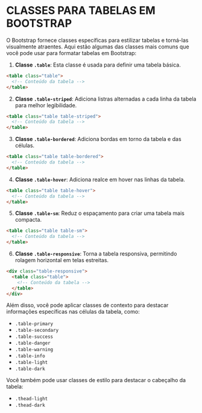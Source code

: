 # CLASSES PARA TABELAS EM BOOTSTRAP
O Bootstrap fornece classes específicas para estilizar tabelas e torná-las visualmente atraentes. Aqui estão algumas das classes mais comuns que você pode usar para formatar tabelas em Bootstrap:

1. **Classe `.table`**: Esta classe é usada para definir uma tabela básica.

```html
<table class="table">
  <!-- Conteúdo da tabela -->
</table>
```

2. **Classe `.table-striped`**: Adiciona listras alternadas a cada linha da tabela para melhor legibilidade.

```html
<table class="table table-striped">
  <!-- Conteúdo da tabela -->
</table>
```

3. **Classe `.table-bordered`**: Adiciona bordas em torno da tabela e das células.

```html
<table class="table table-bordered">
  <!-- Conteúdo da tabela -->
</table>
```

4. **Classe `.table-hover`**: Adiciona realce em hover nas linhas da tabela.

```html
<table class="table table-hover">
  <!-- Conteúdo da tabela -->
</table>
```

5. **Classe `.table-sm`**: Reduz o espaçamento para criar uma tabela mais compacta.

```html
<table class="table table-sm">
  <!-- Conteúdo da tabela -->
</table>
```

6. **Classe `.table-responsive`**: Torna a tabela responsiva, permitindo rolagem horizontal em telas estreitas.

```html
<div class="table-responsive">
  <table class="table">
    <!-- Conteúdo da tabela -->
  </table>
</div>
```

Além disso, você pode aplicar classes de contexto para destacar informações específicas nas células da tabela, como:

- `.table-primary`
- `.table-secondary`
- `.table-success`
- `.table-danger`
- `.table-warning`
- `.table-info`
- `.table-light`
- `.table-dark`

Você também pode usar classes de estilo para destacar o cabeçalho da tabela:

- `.thead-light`
- `.thead-dark`


